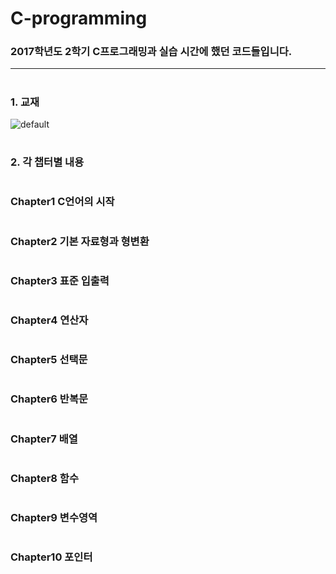 # C-programming

### 2017학년도 2학기 C프로그래밍과 실습 시간에 했던 코드들입니다.
***

#

### 1. 교재

![default](https://user-images.githubusercontent.com/45006693/48911675-b69cfb80-eeb6-11e8-8aea-025701a4e4c6.gif)

#

### 2. 각 챕터별 내용

#

### Chapter1 C언어의 시작

##### 

#

### Chapter2 기본 자료형과 형변환

#

### Chapter3 표준 입출력

#

### Chapter4 연산자

#

### Chapter5 선택문

#

### Chapter6 반복문

#

### Chapter7 배열

#

### Chapter8 함수

#

### Chapter9 변수영역

#

### Chapter10 포인터
